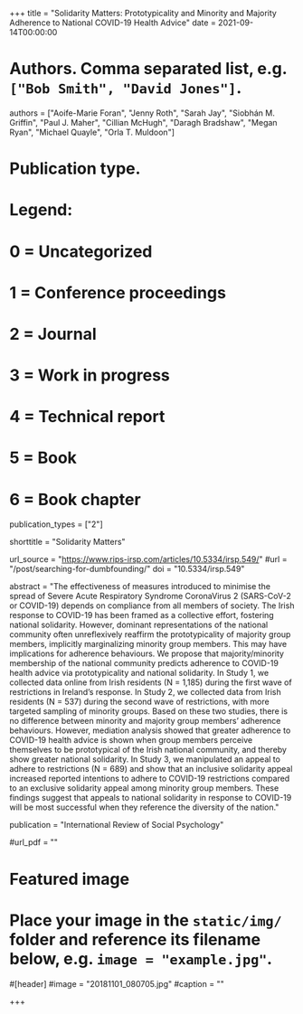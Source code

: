 +++
title = "Solidarity Matters: Prototypicality and Minority and Majority Adherence to National COVID-19 Health Advice"
date = 2021-09-14T00:00:00

# Authors. Comma separated list, e.g. `["Bob Smith", "David Jones"]`.
authors = ["Aoife-Marie Foran", "Jenny Roth", "Sarah Jay", "Siobhán M. Griffin", "Paul J. Maher", "Cillian McHugh", "Daragh Bradshaw", "Megan Ryan", "Michael Quayle", "Orla T. Muldoon"]

# Publication type.
# Legend:
# 0 = Uncategorized
# 1 = Conference proceedings
# 2 = Journal
# 3 = Work in progress
# 4 = Technical report
# 5 = Book
# 6 = Book chapter
publication_types = ["2"]

shorttitle = "Solidarity Matters"

url_source = "https://www.rips-irsp.com/articles/10.5334/irsp.549/"
#url = "/post/searching-for-dumbfounding/"
doi = "10.5334/irsp.549"

abstract = "The effectiveness of measures introduced to minimise the spread of Severe Acute Respiratory Syndrome CoronaVirus 2 (SARS-CoV-2 or COVID-19) depends on compliance from all members of society. The Irish response to COVID-19 has been framed as a collective effort, fostering national solidarity. However, dominant representations of the national community often unreflexively reaffirm the prototypicality of majority group members, implicitly marginalizing minority group members. This may have implications for adherence behaviours. We propose that majority/minority membership of the national community predicts adherence to COVID-19 health advice via prototypicality and national solidarity. In Study 1, we collected data online from Irish residents (N = 1,185) during the first wave of restrictions in Ireland’s response. In Study 2, we collected data from Irish residents (N = 537) during the second wave of restrictions, with more targeted sampling of minority groups. Based on these two studies, there is no difference between minority and majority group members’ adherence behaviours. However, mediation analysis showed that greater adherence to COVID-19 health advice is shown when group members perceive themselves to be prototypical of the Irish national community, and thereby show greater national solidarity. In Study 3, we manipulated an appeal to adhere to restrictions (N = 689) and show that an inclusive solidarity appeal increased reported intentions to adhere to COVID-19 restrictions compared to an exclusive solidarity appeal among minority group members. These findings suggest that appeals to national solidarity in response to COVID-19 will be most successful when they reference the diversity of the nation."

publication = "International Review of Social Psychology"

#url_pdf = ""

# Featured image
# Place your image in the `static/img/` folder and reference its filename below, e.g. `image = "example.jpg"`.
#[header]
#image = "20181101_080705.jpg"
#caption = ""


+++
